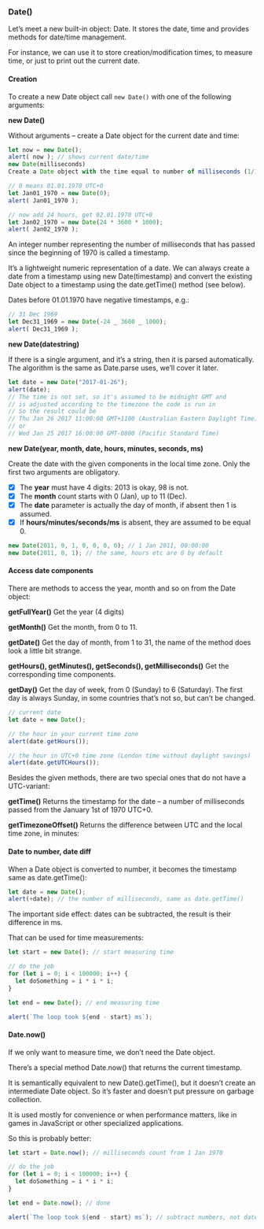 ### Date()

Let’s meet a new built-in object: Date. It stores the date, time and provides methods for date/time management.

For instance, we can use it to store creation/modification times, to measure time, or just to print out the current date.

#### Creation

To create a new Date object call `new Date()` with one of the following arguments:

**new Date()**

Without arguments – create a Date object for the current date and time:

```js
let now = new Date();
alert( now ); // shows current date/time
new Date(milliseconds)
Create a Date object with the time equal to number of milliseconds (1/1000 of a second) passed after the Jan 1st of 1970 UTC+0.

// 0 means 01.01.1970 UTC+0
let Jan01_1970 = new Date(0);
alert( Jan01_1970 );

// now add 24 hours, get 02.01.1970 UTC+0
let Jan02_1970 = new Date(24 * 3600 * 1000);
alert( Jan02_1970 );
```

An integer number representing the number of milliseconds that has passed since the beginning of 1970 is called a timestamp.

It’s a lightweight numeric representation of a date. We can always create a date from a timestamp using new Date(timestamp) and convert the existing Date object to a timestamp using the date.getTime() method (see below).

Dates before 01.01.1970 have negative timestamps, e.g.:

```js
// 31 Dec 1969
let Dec31_1969 = new Date(-24 _ 3600 _ 1000);
alert( Dec31_1969 );
```

**new Date(datestring)**

If there is a single argument, and it’s a string, then it is parsed automatically. The algorithm is the same as Date.parse uses, we’ll cover it later.

```js
let date = new Date("2017-01-26");
alert(date);
// The time is not set, so it's assumed to be midnight GMT and
// is adjusted according to the timezone the code is run in
// So the result could be
// Thu Jan 26 2017 11:00:00 GMT+1100 (Australian Eastern Daylight Time)
// or
// Wed Jan 25 2017 16:00:00 GMT-0800 (Pacific Standard Time)
```

**new Date(year, month, date, hours, minutes, seconds, ms)**

Create the date with the given components in the local time zone. Only the first two arguments are obligatory.

- [x] The **year** must have 4 digits: 2013 is okay, 98 is not.
- [x] The **month** count starts with 0 (Jan), up to 11 (Dec).
- [x] The **date** parameter is actually the day of month, if absent then 1 is assumed.
- [x] If **hours/minutes/seconds/ms** is absent, they are assumed to be equal 0.

```js
new Date(2011, 0, 1, 0, 0, 0, 0); // 1 Jan 2011, 00:00:00
new Date(2011, 0, 1); // the same, hours etc are 0 by default
```

#### Access date components

There are methods to access the year, month and so on from the Date object:

**getFullYear()**
Get the year (4 digits)

**getMonth()**
Get the month, from 0 to 11.

**getDate()**
Get the day of month, from 1 to 31, the name of the method does look a little bit strange.

**getHours(), getMinutes(), getSeconds(), getMilliseconds()**
Get the corresponding time components.

**getDay()**
Get the day of week, from 0 (Sunday) to 6 (Saturday). The first day is always Sunday, in some countries that’s not so, but can’t be changed.

```js
// current date
let date = new Date();

// the hour in your current time zone
alert(date.getHours());

// the hour in UTC+0 time zone (London time without daylight savings)
alert(date.getUTCHours());
```

Besides the given methods, there are two special ones that do not have a UTC-variant:

**getTime()**
Returns the timestamp for the date – a number of milliseconds passed from the January 1st of 1970 UTC+0.

**getTimezoneOffset()**
Returns the difference between UTC and the local time zone, in minutes:

#### Date to number, date diff

When a Date object is converted to number, it becomes the timestamp same as date.getTime():

```js
let date = new Date();
alert(+date); // the number of milliseconds, same as date.getTime()
```

The important side effect: dates can be subtracted, the result is their difference in ms.

That can be used for time measurements:

```js
let start = new Date(); // start measuring time

// do the job
for (let i = 0; i < 100000; i++) {
  let doSomething = i * i * i;
}

let end = new Date(); // end measuring time

alert(`The loop took ${end - start} ms`);
```

#### Date.now()

If we only want to measure time, we don’t need the Date object.

There’s a special method Date.now() that returns the current timestamp.

It is semantically equivalent to new Date().getTime(), but it doesn’t create an intermediate Date object. So it’s faster and doesn’t put pressure on garbage collection.

It is used mostly for convenience or when performance matters, like in games in JavaScript or other specialized applications.

So this is probably better:

```js
let start = Date.now(); // milliseconds count from 1 Jan 1970

// do the job
for (let i = 0; i < 100000; i++) {
  let doSomething = i * i * i;
}

let end = Date.now(); // done

alert(`The loop took ${end - start} ms`); // subtract numbers, not dates
```
